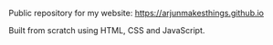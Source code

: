Public repository for my website: https://arjunmakesthings.github.io

Built from scratch using HTML, CSS and JavaScript. 
